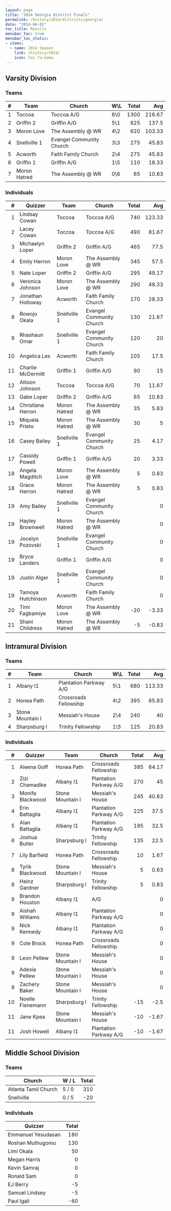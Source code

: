 ```yaml
---
layout: page
title: "2014 Georgia District Finals"
permalink: /history/2014/districts/georgia/
date: "2014-04-02"
toc_title: Results
menubar_toc: true
menubar_toc_static:
- items:
  - name: 2014 Season
    link: /history/2014/
    icon: fas fa-home
---
```


## Varsity Division

### Teams

|    # | Team         | Church                   | W\L | Total |    Avg |
| ---: | ------------ | ------------------------ | --- | ----: | -----: |
|    1 | Toccoa       | Toccoa A/G               | 6\0 |  1300 | 216.67 |
|    2 | Griffin 2    | Griffin A/G              | 5\1 |   825 |  137.5 |
|    3 | Moron Love   | The Assembly @ WR        | 4\2 |   620 | 103.33 |
|    4 | Snellville 1 | Evangel Community Church | 3\3 |   275 |  45.83 |
|    5 | Acworth      | Faith Family Church      | 2\4 |   275 |  45.83 |
|    6 | Griffin 1    | Griffin A/G              | 1\5 |   110 |  18.33 |
|    7 | Moron Hatred | The Assembly @ WR        | 0\6 |    65 |  10.83 |

### Individuals

|    # | Quizzer           | Team         | Church                   | Total |    Avg |
| ---: | ----------------- | ------------ | ------------------------ | ----: | -----: |
|    1 | Lindsay Cowan     | Toccoa       | Toccoa A/G               |   740 | 123.33 |
|    2 | Lacey Cowan       | Toccoa       | Toccoa A/G               |   490 |  81.67 |
|    3 | Michaelyn Loper   | Griffin 2    | Griffin A/G              |   465 |   77.5 |
|    4 | Emily Herron      | Moron Love   | The Assembly @ WR        |   345 |   57.5 |
|    5 | Nate Loper        | Griffin 2    | Griffin A/G              |   295 |  49.17 |
|    6 | Veronica Johnson  | Moron Love   | The Assembly @ WR        |   290 |  48.33 |
|    7 | Jonathan Holloway | Acworth      | Faith Family Church      |   170 |  28.33 |
|    8 | Rowojo Okala      | Snellville 1 | Evangel Community Church |   130 |  21.67 |
|    9 | Rhashaun Omar     | Snellville 1 | Evangel Community Church |   120 |     20 |
|   10 | Angelica Lex      | Acworth      | Faith Family Church      |   105 |   17.5 |
|   11 | Charlie McDermitt | Griffin 1    | Griffin A/G              |    90 |     15 |
|   12 | Allison Johnson   | Toccoa       | Toccoa A/G               |    70 |  11.67 |
|   13 | Gabe Loper        | Griffin 2    | Griffin A/G              |    65 |  10.83 |
|   14 | Christiana Herron | Moron Hatred | The Assembly @ WR        |    35 |   5.83 |
|   15 | Miquela Prieto    | Moron Hatred | The Assembly @ WR        |    30 |      5 |
|   16 | Casey Bailey      | Snellville 1 | Evangel Community Church |    25 |   4.17 |
|   17 | Cassidy Powell    | Griffin 1    | Griffin A/G              |    20 |   3.33 |
|   18 | Angela Magditch   | Moron Love   | The Assembly @ WR        |     5 |   0.83 |
|   18 | Grace Herron      | Moron Hatred | The Assembly @ WR        |     5 |   0.83 |
|   19 | Amy Bailey        | Snellville 1 | Evangel Community Church |       |      0 |
|   19 | Hayley Brownwell  | Moron Hatred | The Assembly @ WR        |       |      0 |
|   19 | Jocelyn Pozovski  | Snellville 1 | Evangel Community Church |       |      0 |
|   19 | Bryce Landers     | Griffin 1    | Griffin A/G              |       |      0 |
|   19 | Justin Alger      | Snellville 1 | Evangel Community Church |       |      0 |
|   19 | Tamoya Hutchinson | Acworth      | Faith Family Church      |       |      0 |
|   20 | Timi Fagbamiye    | Moron Love   | The Assembly @ WR        |   -20 |  -3.33 |
|   21 | Shani Childress   | Moron Hatred | The Assembly @ WR        |    -5 |  -0.83 |

## Intramural Division

### Teams

|    # | Team             | Church                 | W\L | Total |    Avg |
| ---: | ---------------- | ---------------------- | --- | ----: | -----: |
|    1 | Albany I1        | Plantation Parkway A/G | 5\1 |   680 | 113.33 |
|    2 | Honea Path       | Crossroads Fellowship  | 4\2 |   395 |  65.83 |
|    3 | Stone Mountain I | Messiah's House        | 2\4 |   240 |     40 |
|    4 | Sharpsburg I     | Trinity Fellowship     | 1\5 |   125 |  20.83 |

### Individuals

|    # | Quizzer          | Team             | Church                 | Total |   Avg |
| ---: | ---------------- | ---------------- | ---------------------- | ----: | ----: |
|    1 | Aleena Goff      | Honea Path       | Crossroads Fellowship  |   385 | 64.17 |
|    2 | Zizi Chamadike   | Albany I1        | Plantation Parkway A/G |   270 |    45 |
|    3 | Monifa Blackwood | Stone Mountain I | Messiah's House        |   245 | 40.83 |
|    4 | Erin Battaglia   | Albany I1        | Plantation Parkway A/G |   225 |  37.5 |
|    5 | Alan Battaglia   | Albany I1        | Plantation Parkway A/G |   195 |  32.5 |
|    6 | Joshua Butler    | Sharpsburg I     | Trinity Fellowship     |   135 |  22.5 |
|    7 | Lily Barfield    | Honea Path       | Crossroads Fellowship  |    10 |  1.67 |
|    8 | Tyrik Blackwood  | Stone Mountain I | Messiah's House        |     5 |  0.83 |
|    8 | Heinz Gardner    | Sharpsburg I     | Trinity Fellowship     |     5 |  0.83 |
|    9 | Brandon Houston  | Albany I1        | A/G                    |       |     0 |
|    9 | Aishah Williams  | Albany I1        | Plantation Parkway A/G |       |     0 |
|    9 | Nick Kennedy     | Albany I1        | Plantation Parkway A/G |       |     0 |
|    9 | Cole Brock       | Honea Path       | Crossroads Fellowship  |       |     0 |
|    9 | Leon Pellew      | Stone Mountain I | Messiah's House        |       |     0 |
|    9 | Adesia Pellew    | Stone Mountain I | Messiah's House        |       |     0 |
|    9 | Zachery Baker    | Stone Mountain I | Messiah's House        |       |     0 |
|   10 | Noelle Fienemann | Sharpsburg I     | Trinity Fellowship     |   -15 |  -2.5 |
|   11 | Jane Kpea        | Stone Mountain I | Messiah's House        |   -10 | -1.67 |
|   11 | Josh Howell      | Albany I1        | Plantation Parkway A/G |   -10 | -1.67 |

## Middle School Division

### Teams

| Church               | W / L | Total |
| -------------------- | ----- | ----: |
| Atlanta Tamil Church | 5 / 0 |   310 |
| Snellville           | 0 / 5 |   -20 |

### Individuals

| Quizzer            | Total |
| ------------------ | ----: |
| Emmanuel Yesudasan |   180 |
| Roshan Muthugomu   |   130 |
| Limi Okala         |    50 |
| Megan Harris       |     0 |
| Kevin Samraj       |     0 |
| Ronald Sam         |     0 |
| EJ Berry           |    -5 |
| Samuel Lindsey     |    -5 |
| Paul Igali         |   -60 |
